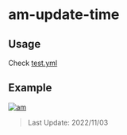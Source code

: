 # am-update-time

## Usage

Check [test.yml](.github/workflows/test.yml)

## Example

[![am][am-logo]][am-url]
> Last Update: 2022/11/03

[am-logo]:https://img.shields.io/badge/Apple%20Music-歌单-FA243C?logo=applemusic&logoColor=white&style=flat-square
[am-url]:https://music.apple.com/cn/playlist/just-my-favorite/pl.u-8aAVZglHWya2xM